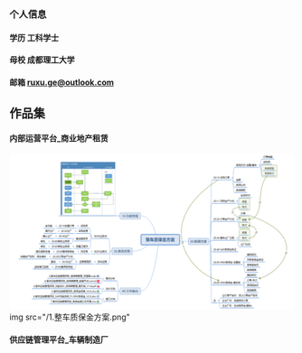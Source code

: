 ### 个人信息
#### 学历 工科学士
#### 母校 成都理工大学
#### 邮箱 ruxu.ge@outlook.com

## 作品集

#### 内部运营平台_商业地产租赁
![整车质保金方案](/1.整车质保金方案.png )
img src="/1.整车质保金方案.png"
#### 供应链管理平台_车辆制造厂
